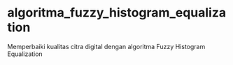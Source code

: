 # algoritma_fuzzy_histogram_equalization
Memperbaiki kualitas citra digital dengan algoritma Fuzzy Histogram Equalization
